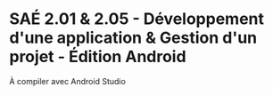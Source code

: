 # SAÉ 2.01 & 2.05 - Développement d'une application & Gestion d'un projet - Édition Android

À compiler avec Android Studio